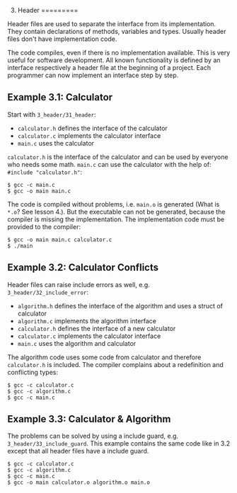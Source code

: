3. Header
=========

Header files are used to separate the interface from its implementation. They contain declarations of methods, variables and types. Usually header files don't have implementation code.

The code compiles, even if there is no implementation available. This is very useful for software development. All known functionality is defined by an interface respectively a header file at the beginning of a project. Each programmer can now implement an interface step by step.


Example 3.1: Calculator
-------------------

Start with `3_header/31_header`:

* `calculator.h` defines the interface of the calculator
* `calculator.c` implements the calculator interface
* `main.c` uses the calculator

`calculator.h` is the interface of the calculator and can be used by everyone who needs some math.
`main.c` can use the calculator with the help of: `#include "calculator.h"`:

    $ gcc -c main.c
    $ gcc -o main main.c

The code is compiled without problems, i.e. `main.o` is generated (What is `*.o`? See lesson 4.). But the executable can not be generated, because the compiler is missing the implementation. The implementation code must be provided to the compiler:

    $ gcc -o main main.c calculator.c
    $ ./main


Example 3.2: Calculator Conflicts
---------------------------------

Header files can raise include errors as well, e.g. `3_header/32_include_error`:

* `algorithm.h` defines the interface of the algorithm and uses a struct of calculator
* `algorithm.c` implements the algorithm interface
* `calculator.h` defines the interface of a new calculator
* `calculator.c` implements the calculator interface
* `main.c` uses the algorithm and calculator

The algorithm code uses some code from calculator and therefore `calculator.h` is included.
The compiler complains about a redefinition and conflicting types:

    $ gcc -c calculator.c
    $ gcc -c algorithm.c
    $ gcc -c main.c


Example 3.3: Calculator & Algorithm
-----------------------------------

The problems can be solved by using a include guard, e.g. `3_header/33_include_guard`.
This example contains the same code like in 3.2 except that all header files have a include guard.

    $ gcc -c calculator.c
    $ gcc -c algorithm.c
    $ gcc -c main.c
    $ gcc -o main calculator.o algorithm.o main.o
